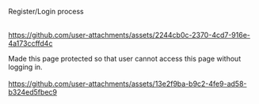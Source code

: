 Register/Login process
<br>
<br>

https://github.com/user-attachments/assets/2244cb0c-2370-4cd7-916e-4a173ccffd4c

Made this page protected so that user cannot access this page without logging in.
<br>
<br>
https://github.com/user-attachments/assets/13e2f9ba-b9c2-4fe9-ad58-b324ed5fbec9

